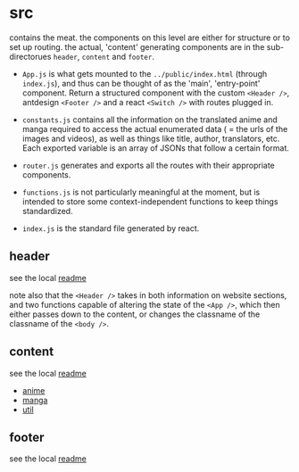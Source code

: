 # src

contains the meat. the components on this level are either for structure or to set up routing. the actual, 'content' generating components are in the sub-directorues `header`, `content` and `footer`.

* `App.js` is what gets mounted to the `../public/index.html` (through `index.js`), and thus can be thought of as the 'main', 'entry-point' component. Return a structured component with the custom `<Header />`, antdesign `<Footer />` and  a react `<Switch />` with routes plugged in.

* `constants.js` contains all the information on the translated anime and manga required to access the actual enumerated data ( = the urls of the images and videos), as well as things like title, author, translators, etc. Each exported variable is an array of JSONs that follow a certain format.

* `router.js` generates and exports all the routes with their appropriate components.

* `functions.js` is not particularly meaningful at the moment, but is intended to store some context-independent functions to keep things standardized.

* `index.js` is the standard file generated by react.

## header

see the local [readme](./header/readme.md)

note also that the `<Header />` takes in both information on website sections, and two functions capable of altering the state of the `<App />`, which then either passes down to the content, or changes the classname of the classname of the `<body />`.

## content

see the local [readme](./content/readme.md)

* [anime](./content/anime/readme.md)
* [manga](./content/manga/readme.md)
* [util](./content/util/readme.md)

## footer

see the local [readme](./footer/readme.md)
